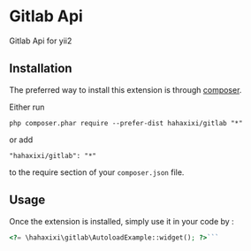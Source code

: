 Gitlab Api 
===========
Gitlab Api for yii2

Installation
------------

The preferred way to install this extension is through [composer](http://getcomposer.org/download/).

Either run

```
php composer.phar require --prefer-dist hahaxixi/gitlab "*"
```

or add

```
"hahaxixi/gitlab": "*"
```

to the require section of your `composer.json` file.


Usage
-----

Once the extension is installed, simply use it in your code by  :

```php
<?= \hahaxixi\gitlab\AutoloadExample::widget(); ?>```